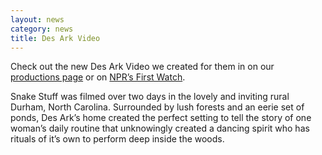 ```yaml
---
layout: news
category: news
title: Des Ark Video
---
```


Check out the new Des Ark Video we created for them in on our [productions page](/productions/) or on [NPR’s First Watch](http://www.npr.org/event/music/450852364/first-watch-des-ark-snake-stuff).

Snake Stuff was filmed over two days in the lovely and inviting rural Durham, North Carolina. Surrounded by lush forests and an eerie set of ponds, Des Ark’s home created the perfect setting to tell the story of one woman’s daily routine that unknowingly created a dancing spirit who has rituals of it’s own to perform deep inside the woods.
